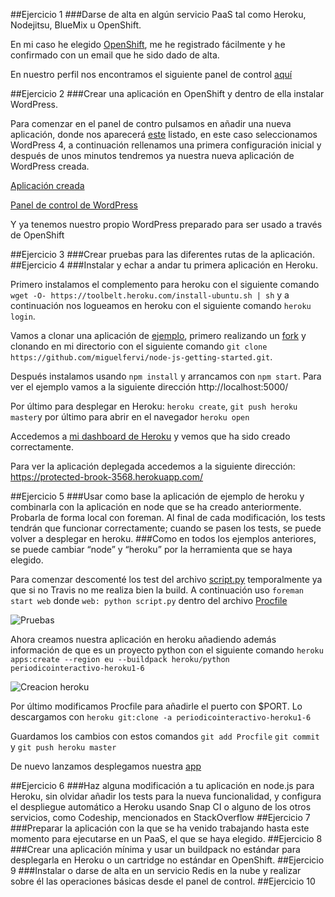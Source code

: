 ##Ejercicio 1
###Darse de alta en algún servicio PaaS tal como Heroku, Nodejitsu, BlueMix u OpenShift.

En mi caso he elegido [OpenShift](https://www.openshift.com/), me he registrado fácilmente y he confirmado con un email que he sido dado de alta.

En nuestro perfil nos encontramos el siguiente panel de control [aquí](https://gyazo.com/fbeafc24a407c0d331c219f853dddf8e.png)

##Ejercicio 2
###Crear una aplicación en OpenShift y dentro de ella instalar WordPress. 

Para comenzar en el panel de contro pulsamos en añadir una nueva aplicación, donde nos aparecerá [este](https://gyazo.com/2f65a85b7af1e5b8fbf806ed70bbb81b.png) listado, en este caso seleccionamos WordPress 4, a continuación rellenamos una primera configuración inicial y después de unos minutos tendremos ya nuestra nueva aplicación de WordPress creada.

[Aplicación creada](https://gyazo.com/a895af20ec44b8da461dbac13064270d.png)


[Panel de control de WordPress](https://gyazo.com/8d98c73d38820e91cadbbeae2b004a47.png)

Y ya tenemos nuestro propio WordPress preparado para ser usado a través de OpenShift

##Ejercicio 3
###Crear pruebas para las diferentes rutas de la aplicación.
##Ejercicio 4
###Instalar y echar a andar tu primera aplicación en Heroku.

Primero instalamos el complemento para heroku con el siguiente comando 
`wget -O- https://toolbelt.heroku.com/install-ubuntu.sh | sh`
y a continuación nos logueamos en heroku con el siguiente comando `heroku login`.

Vamos a clonar una aplicación de [ejemplo](https://github.com/heroku/node-js-getting-started), primero realizando un [fork](https://github.com/miguelfervi/node-js-getting-started) y clonando en mi directorio con el siguiente comando `git clone https://github.com/miguelfervi/node-js-getting-started.git`.

Después instalamos usando `npm install` y arrancamos con `npm start`. Para ver el ejemplo vamos a la siguiente dirección http://localhost:5000/

Por último para desplegar en Heroku:
`heroku create`, `git push heroku master`y por último para abrir en el navegador `heroku open`

Accedemos a [mi dashboard de Heroku](https://dashboard.heroku.com/apps) y vemos que ha sido creado correctamente.

Para ver la aplicación deplegada accedemos a la siguiente dirección: https://protected-brook-3568.herokuapp.com/


##Ejercicio 5
###Usar como base la aplicación de ejemplo de heroku y combinarla con la aplicación en node que se ha creado anteriormente. Probarla de forma local con foreman. Al final de cada modificación, los tests tendrán que funcionar correctamente; cuando se pasen los tests, se puede volver a desplegar en heroku.
###Como en todos los ejemplos anteriores, se puede cambiar “node” y “heroku” por la herramienta que se haya elegido.

Para comenzar descomenté los test del archivo [script.py](https://github.com/miguelfervi/ProjectCC/blob/master/script.py) temporalmente ya que si no Travis no me realiza bien la build.
A continuación uso `foreman start web` donde `web: python script.py`
dentro del archivo [Procfile](https://github.com/miguelfervi/ProjectCC/blob/master/Procfile)

![Pruebas](https://gyazo.com/cfd6568c1f3460f2c85b7f4b387b8af9.png)

Ahora creamos nuestra aplicación en heroku añadiendo además información de que es un proyecto python con el siguiente comando `heroku apps:create --region eu --buildpack heroku/python periodicointeractivo-heroku1-6`

![Creacion heroku](https://gyazo.com/873c9f212e19cab8c5048c5f50dc1f3e.png)


Por último modificamos Procfile para añadirle el puerto con $PORT. Lo descargamos con `heroku git:clone -a periodicointeractivo-heroku1-6`

Guardamos los cambios con estos comandos
`git add Procfile`
`git commit` y 
`git push heroku master`


De nuevo lanzamos desplegamos nuestra [app](https://gyazo.com/d374ff2d425162114a0f7e52edc20031.png) 






##Ejercicio 6
###Haz alguna modificación a tu aplicación en node.js para Heroku, sin olvidar añadir los tests para la nueva funcionalidad, y configura el despliegue automático a Heroku usando Snap CI o alguno de los otros servicios, como Codeship, mencionados en StackOverflow
##Ejercicio 7
###Preparar la aplicación con la que se ha venido trabajando hasta este momento para ejecutarse en un PaaS, el que se haya elegido.
##Ejercicio 8
###Crear una aplicación mínima y usar un buildpack no estándar para desplegarla en Heroku o un cartridge no estándar en OpenShift.
##Ejercicio 9
###Instalar o darse de alta en un servicio Redis en la nube y realizar sobre él las operaciones básicas desde el panel de control.
##Ejercicio 10

